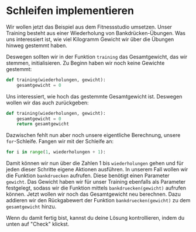# Schleifen implementieren

Wir wollen jetzt das Beispiel aus dem Fitnessstudio umsetzen.
Unser Training besteht aus einer Wiederholung von Bankdrücken-Übungen.
Was uns interessiert ist, wie viel Kilogramm Gewicht wir über die Übungen hinweg gestemmt haben.

Deswegen sollten wir in der Funktion `training` das Gesamtgewicht, das wir stemmen, initialisieren.
Zu Beginn haben wir noch keine Gewichte gestemmt:

```python
def training(wiederholungen, gewicht):
    gesamtgewicht = 0
```

Uns interessiert, wie hoch das gestemmte Gesamtgewicht ist.
Deswegen wollen wir das auch zurückgeben:

```python
def training(wiederholungen, gewicht):
    gesamtgewicht = 0
    return gesamtgewicht
```

Dazwischen fehlt nun aber noch unsere eigentliche Berechnung, unsere `for`-Schleife.
Fangen wir mit der Schleife an:

```python
for i in range(1, wiederholungen + 1):
```

Damit können wir nun über die Zahlen 1 bis `wiederholungen` gehen und für jeden dieser Schritte eigene Aktionen 
ausführen.
In unserem Fall wollen wir die Funktion `bankdruecken` aufrufen.
Diese benötigt einen Parameter `gewicht`.
Das Gewicht haben wir für unser Training ebenfalls als Parameter festgelegt, sodass wir die Funktion mittels
`bankdruecken(gewicht)` aufrufen können.
Jetzt wollen wir noch das Gesamtgewicht neu berechnen.
Dazu addieren wir den Rückgabewert der Funktion `bankdruecken(gewicht)` zu dem `gesamtgewicht` hinzu.

Wenn du damit fertig bist, kannst du deine Lösung kontrollieren, indem du unten auf "Check" klickst.
